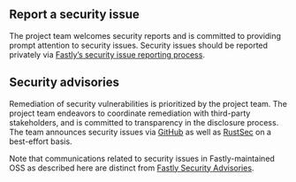 ## Report a security issue

The project team welcomes security reports and is committed to providing prompt
attention to security issues. Security issues should be reported privately via
[Fastly’s security issue reporting process](https://www.fastly.com/security/report-security-issue).

## Security advisories

Remediation of security vulnerabilities is prioritized by the project team. The
project team endeavors to coordinate remediation with third-party stakeholders,
and is committed to transparency in the disclosure process. The team announces
security issues via
[GitHub](https://github.com/fastly/compute-starter-kit-rust-websockets/releases)
as well as [RustSec](https://rustsec.org/advisories/) on a best-effort basis.

Note that communications related to security issues in Fastly-maintained OSS as
described here are distinct from
[Fastly Security Advisories](https://www.fastly.com/security-advisories).
